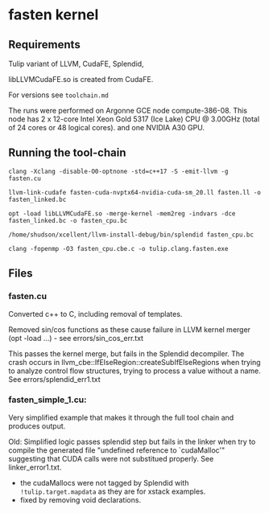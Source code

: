 # fasten kernel

## Requirements

Tulip variant of LLVM, CudaFE, Splendid, 

libLLVMCudaFE.so is created from CudaFE.

For versions see `toolchain.md`

The runs were performed on Argonne GCE node compute-386-08. This node has 2 x 12-core Intel Xeon Gold 5317 (Ice Lake) CPU @ 3.00GHz (total of 24 cores or 48 logical cores). and one NVIDIA A30 GPU.

## Running the tool-chain

```
clang -Xclang -disable-O0-optnone -std=c++17 -S -emit-llvm -g fasten.cu

llvm-link-cudafe fasten-cuda-nvptx64-nvidia-cuda-sm_20.ll fasten.ll -o fasten_linked.bc

opt -load libLLVMCudaFE.so -merge-kernel -mem2reg -indvars -dce fasten_linked.bc -o fasten_cpu.bc

/home/shudson/xcellent/llvm-install-debug/bin/splendid fasten_cpu.bc

clang -fopenmp -O3 fasten_cpu.cbe.c -o tulip.clang.fasten.exe

```

## Files

### fasten.cu

Converted c++ to C, including removal of templates.

Removed sin/cos functions as these cause failure in LLVM kernel merger (opt -load ...) - see errors/sin_cos_err.txt

This passes the kernel merge, but fails in the Splendid decompiler. The crash occurs in llvm_cbe::IfElseRegion::createSubIfElseRegions when trying to analyze control flow structures, trying to process a value without a name. See errors/splendid_err1.txt

### fasten_simple_1.cu:

Very simplified example that makes it through the full tool chain and produces output.

Old: Simplified logic passes splendid step but fails in the linker when try to compile the generated file "undefined reference to `cudaMalloc'" suggesting that CUDA calls were not substitued properly. See linker_error1.txt.
- the cudaMallocs were not tagged by Splendid with `!tulip.target.mapdata` as they are for xstack examples.
- fixed by removing void declarations.




